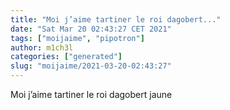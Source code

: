 ```yaml
---
title: "Moi j’aime tartiner le roi dagobert..."
date: "Sat Mar 20 02:43:27 CET 2021"
tags: ["moijaime", "pipotron"]
author: m1ch3l
categories: ["generated"]
slug: "moijaime/2021-03-20-02:43:27"
---
```


Moi j’aime tartiner le roi dagobert jaune
